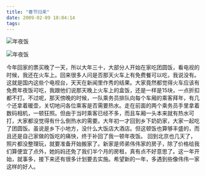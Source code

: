 ```yaml
---
title: "春节归来"
date: 2009-02-09 18:04:14
tags:
---
```


![年夜饭](../../../images/2009/3261336157-84edcdc425-b.jpg) 

![年夜饭](../../../images/2009/3262161164-c2124db5be-b.jpg) 

今年回家的票买晚了一天，所以大年三十，大部分人开始在家吃团圆饭，看电视的时候，我还在火车上。回来很多人问是否那天火车上有免费餐可以吃，我说没有。这就是国内这些个电视台，天天在新闻里作秀的结果。大家竟然都觉得火车应该有免费年夜饭可吃，我跟他们说那天晚上火车上的盒饭，还是一样是15块，一点折扣都不打。不过呢，那天傍晚的时候，一队乘务员排队向每个车厢的乘客拜年，有几个还拿着暖壶，关切地问各位乘客是否需要热水。走在前面的两个乘务员手里拿着数码相机，一顿狂照。但由于当时乘客已经不多，而且车厢一头本来就有热水可打，大家都没觉得有什么倒热水的需要。大年初一才回到乡下奶奶家，大家一起吃了团圆饭。虽说是乡下小地方，没什么大饭店大酒店。但这顿饭也算够丰盛的，而且还是自己家做的饭吃的痛快，终于补回了我一顿年夜饭。 回到北京也几天了，照片都没整理玩，就要准备开始搬家了。新家是师弟伟伟家的房子，除了价格给我们算便宜了点外，她妈妈还免了我们半个月的房租，真有点不好意思了。这一年开始，就事多，接下来还有很多计划要去实施。希望新的一年，多遇到些像伟伟一家这样的好人。